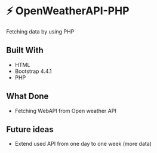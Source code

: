 # :zap: OpenWeatherAPI-PHP
Fetching data by using PHP


## Built With
* HTML
* Bootstrap 4.4.1
* PHP

## What Done
* Fetching WebAPI from Open weather API

## Future ideas
* Extend used API from one day to one week (more data)
